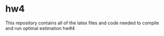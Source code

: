 # hw4
This repository contains all of the latex files and code needed to compile and run optimal estimation hw#4
